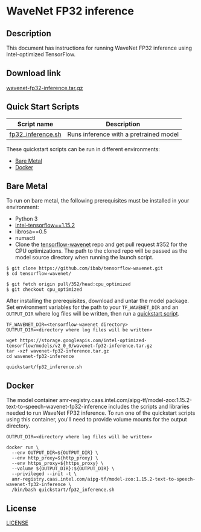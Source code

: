 <!--- 0. Title -->
# WaveNet FP32 inference

<!-- 10. Description -->
## Description

This document has instructions for running WaveNet FP32 inference using
Intel-optimized TensorFlow.

<!--- 20. Download link -->
## Download link

[wavenet-fp32-inference.tar.gz](https://storage.googleapis.com/intel-optimized-tensorflow/models/v2_0_0/wavenet-fp32-inference.tar.gz)

<!--- 40. Quick Start Scripts -->
## Quick Start Scripts

| Script name | Description |
|-------------|-------------|
| [fp32_inference.sh](fp32_inference.sh) | Runs inference with a pretrained model |

These quickstart scripts can be run in different environments:
* [Bare Metal](#bare-metal)
* [Docker](#docker)

<!--- 50. Bare Metal -->
## Bare Metal

To run on bare metal, the following prerequisites must be installed in your environment:
* Python 3
* [intel-tensorflow==1.15.2](https://pypi.org/project/intel-tensorflow/)
* librosa==0.5
* numactl
* Clone the [tensorflow-wavenet](https://github.com/ibab/tensorflow-wavenet)
repo and get pull request #352 for the CPU optimizations.  The path to
the cloned repo will be passed as the model source directory when
running the launch script.

```
$ git clone https://github.com/ibab/tensorflow-wavenet.git
$ cd tensorflow-wavenet/

$ git fetch origin pull/352/head:cpu_optimized
$ git checkout cpu_optimized
```

After installing the prerequisites, download and untar the model package.
Set environment variables for the path to your `TF_WAVENET_DIR` and an
`OUTPUT_DIR` where log files will be written, then run a 
[quickstart script](#quick-start-scripts).

```
TF_WAVENET_DIR=<tensorflow-wavenet directory>
OUTPUT_DIR=<directory where log files will be written>

wget https://storage.googleapis.com/intel-optimized-tensorflow/models/v2_0_0/wavenet-fp32-inference.tar.gz
tar -xzf wavenet-fp32-inference.tar.gz
cd wavenet-fp32-inference

quickstart/fp32_inference.sh
```

<!--- 60. Docker -->
## Docker

The model container amr-registry.caas.intel.com/aipg-tf/model-zoo:1.15.2-text-to-speech-wavenet-fp32-inference includes the scripts and libraries needed to run
WaveNet FP32 inference. To run one of the quickstart scripts 
using this container, you'll need to provide volume mounts for the output directory.

```
OUTPUT_DIR=<directory where log files will be written>

docker run \
  --env OUTPUT_DIR=${OUTPUT_DIR} \
  --env http_proxy=${http_proxy} \
  --env https_proxy=${https_proxy} \
  --volume ${OUTPUT_DIR}:${OUTPUT_DIR} \
  --privileged --init -t \
  amr-registry.caas.intel.com/aipg-tf/model-zoo:1.15.2-text-to-speech-wavenet-fp32-inference \
  /bin/bash quickstart/fp32_inference.sh
```

<!--- 80. License -->
## License

[LICENSE](/LICENSE)

